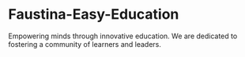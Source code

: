 # Faustina-Easy-Education
Empowering minds through innovative education. We are dedicated to fostering a community of learners and leaders.
